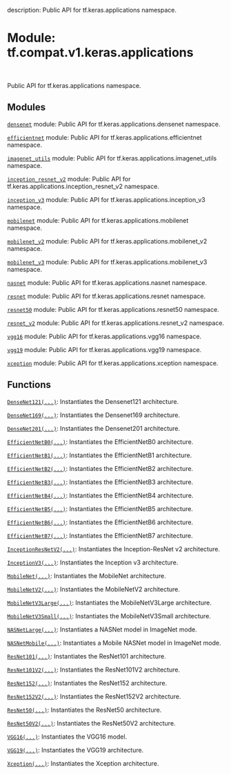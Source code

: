 description: Public API for tf.keras.applications namespace.

<div itemscope itemtype="http://developers.google.com/ReferenceObject">
<meta itemprop="name" content="tf.compat.v1.keras.applications" />
<meta itemprop="path" content="Stable" />
</div>

# Module: tf.compat.v1.keras.applications

<!-- Insert buttons and diff -->

<table class="tfo-notebook-buttons tfo-api nocontent" align="left">

</table>



Public API for tf.keras.applications namespace.



## Modules

[`densenet`](../../../../tf/compat/v1/keras/applications/densenet.md) module: Public API for tf.keras.applications.densenet namespace.

[`efficientnet`](../../../../tf/compat/v1/keras/applications/efficientnet.md) module: Public API for tf.keras.applications.efficientnet namespace.

[`imagenet_utils`](../../../../tf/compat/v1/keras/applications/imagenet_utils.md) module: Public API for tf.keras.applications.imagenet_utils namespace.

[`inception_resnet_v2`](../../../../tf/compat/v1/keras/applications/inception_resnet_v2.md) module: Public API for tf.keras.applications.inception_resnet_v2 namespace.

[`inception_v3`](../../../../tf/compat/v1/keras/applications/inception_v3.md) module: Public API for tf.keras.applications.inception_v3 namespace.

[`mobilenet`](../../../../tf/compat/v1/keras/applications/mobilenet.md) module: Public API for tf.keras.applications.mobilenet namespace.

[`mobilenet_v2`](../../../../tf/compat/v1/keras/applications/mobilenet_v2.md) module: Public API for tf.keras.applications.mobilenet_v2 namespace.

[`mobilenet_v3`](../../../../tf/compat/v1/keras/applications/mobilenet_v3.md) module: Public API for tf.keras.applications.mobilenet_v3 namespace.

[`nasnet`](../../../../tf/compat/v1/keras/applications/nasnet.md) module: Public API for tf.keras.applications.nasnet namespace.

[`resnet`](../../../../tf/compat/v1/keras/applications/resnet.md) module: Public API for tf.keras.applications.resnet namespace.

[`resnet50`](../../../../tf/compat/v1/keras/applications/resnet50.md) module: Public API for tf.keras.applications.resnet50 namespace.

[`resnet_v2`](../../../../tf/compat/v1/keras/applications/resnet_v2.md) module: Public API for tf.keras.applications.resnet_v2 namespace.

[`vgg16`](../../../../tf/compat/v1/keras/applications/vgg16.md) module: Public API for tf.keras.applications.vgg16 namespace.

[`vgg19`](../../../../tf/compat/v1/keras/applications/vgg19.md) module: Public API for tf.keras.applications.vgg19 namespace.

[`xception`](../../../../tf/compat/v1/keras/applications/xception.md) module: Public API for tf.keras.applications.xception namespace.

## Functions

[`DenseNet121(...)`](../../../../tf/keras/applications/densenet/DenseNet121.md): Instantiates the Densenet121 architecture.

[`DenseNet169(...)`](../../../../tf/keras/applications/densenet/DenseNet169.md): Instantiates the Densenet169 architecture.

[`DenseNet201(...)`](../../../../tf/keras/applications/densenet/DenseNet201.md): Instantiates the Densenet201 architecture.

[`EfficientNetB0(...)`](../../../../tf/keras/applications/efficientnet/EfficientNetB0.md): Instantiates the EfficientNetB0 architecture.

[`EfficientNetB1(...)`](../../../../tf/keras/applications/efficientnet/EfficientNetB1.md): Instantiates the EfficientNetB1 architecture.

[`EfficientNetB2(...)`](../../../../tf/keras/applications/efficientnet/EfficientNetB2.md): Instantiates the EfficientNetB2 architecture.

[`EfficientNetB3(...)`](../../../../tf/keras/applications/efficientnet/EfficientNetB3.md): Instantiates the EfficientNetB3 architecture.

[`EfficientNetB4(...)`](../../../../tf/keras/applications/efficientnet/EfficientNetB4.md): Instantiates the EfficientNetB4 architecture.

[`EfficientNetB5(...)`](../../../../tf/keras/applications/efficientnet/EfficientNetB5.md): Instantiates the EfficientNetB5 architecture.

[`EfficientNetB6(...)`](../../../../tf/keras/applications/efficientnet/EfficientNetB6.md): Instantiates the EfficientNetB6 architecture.

[`EfficientNetB7(...)`](../../../../tf/keras/applications/efficientnet/EfficientNetB7.md): Instantiates the EfficientNetB7 architecture.

[`InceptionResNetV2(...)`](../../../../tf/keras/applications/inception_resnet_v2/InceptionResNetV2.md): Instantiates the Inception-ResNet v2 architecture.

[`InceptionV3(...)`](../../../../tf/keras/applications/inception_v3/InceptionV3.md): Instantiates the Inception v3 architecture.

[`MobileNet(...)`](../../../../tf/keras/applications/mobilenet/MobileNet.md): Instantiates the MobileNet architecture.

[`MobileNetV2(...)`](../../../../tf/keras/applications/mobilenet_v2/MobileNetV2.md): Instantiates the MobileNetV2 architecture.

[`MobileNetV3Large(...)`](../../../../tf/keras/applications/MobileNetV3Large.md): Instantiates the MobileNetV3Large architecture.

[`MobileNetV3Small(...)`](../../../../tf/keras/applications/MobileNetV3Small.md): Instantiates the MobileNetV3Small architecture.

[`NASNetLarge(...)`](../../../../tf/keras/applications/nasnet/NASNetLarge.md): Instantiates a NASNet model in ImageNet mode.

[`NASNetMobile(...)`](../../../../tf/keras/applications/nasnet/NASNetMobile.md): Instantiates a Mobile NASNet model in ImageNet mode.

[`ResNet101(...)`](../../../../tf/keras/applications/resnet/ResNet101.md): Instantiates the ResNet101 architecture.

[`ResNet101V2(...)`](../../../../tf/keras/applications/resnet_v2/ResNet101V2.md): Instantiates the ResNet101V2 architecture.

[`ResNet152(...)`](../../../../tf/keras/applications/resnet/ResNet152.md): Instantiates the ResNet152 architecture.

[`ResNet152V2(...)`](../../../../tf/keras/applications/resnet_v2/ResNet152V2.md): Instantiates the ResNet152V2 architecture.

[`ResNet50(...)`](../../../../tf/keras/applications/resnet50/ResNet50.md): Instantiates the ResNet50 architecture.

[`ResNet50V2(...)`](../../../../tf/keras/applications/resnet_v2/ResNet50V2.md): Instantiates the ResNet50V2 architecture.

[`VGG16(...)`](../../../../tf/keras/applications/vgg16/VGG16.md): Instantiates the VGG16 model.

[`VGG19(...)`](../../../../tf/keras/applications/vgg19/VGG19.md): Instantiates the VGG19 architecture.

[`Xception(...)`](../../../../tf/keras/applications/xception/Xception.md): Instantiates the Xception architecture.

